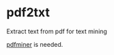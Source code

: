 pdf2txt
=======

Extract text from pdf for text mining

[pdfminer](http://www.unixuser.org/~euske/python/pdfminer/) is needed.
